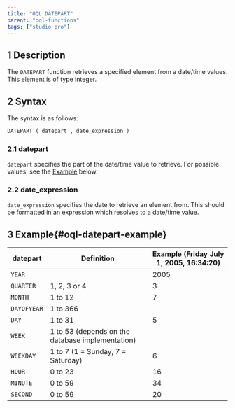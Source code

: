 ```yaml
---
title: "OQL DATEPART"
parent: "oql-functions"
tags: ["studio pro"]
---
```


## 1 Description

The `DATEPART` function retrieves a specified element from a date/time values. This element is of type integer.

## 2 Syntax

The syntax is as follows:

```sql
DATEPART ( datepart , date_expression )
```

### 2.1 datepart

`datepart` specifies the part of the date/time value to retrieve. For possible values, see the [Example](#oql-datepart-example) below.

### 2.2 date_expression

`date_expression` specifies the date to retrieve an element from. This should be formatted in an expression which resolves to a date/time value.

## 3 Example{#oql-datepart-example}

| datepart | Definition | Example (Friday July 1, 2005, 16:34:20) |
| --- | --- | --- |
| `YEAR` |   | 2005 |
| `QUARTER` | 1, 2, 3 or 4 | 3 |
| `MONTH` | 1 to 12 | 7 |
| `DAYOFYEAR` | 1 to 366 |   |
| `DAY` | 1 to 31 | 5 |
| `WEEK` | 1 to 53 (depends on the database implementation) |   |
| `WEEKDAY` | 1 to 7 (1 = Sunday, 7 = Saturday) | 6 |
| `HOUR` | 0 to 23 | 16 |
| `MINUTE` | 0 to 59 | 34 |
| `SECOND` | 0 to 59 | 20 |
